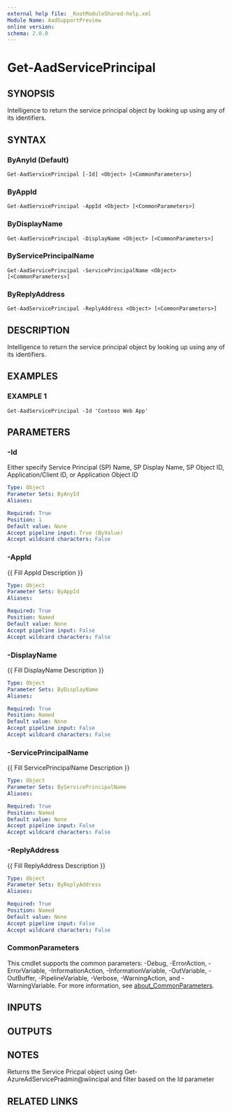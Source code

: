 ```yaml
---
external help file: _RootModuleShared-help.xml
Module Name: AadSupportPreview
online version:
schema: 2.0.0
---
```


# Get-AadServicePrincipal

## SYNOPSIS
Intelligence to return the service principal object by looking up using any of its identifiers.

## SYNTAX

### ByAnyId (Default)
```
Get-AadServicePrincipal [-Id] <Object> [<CommonParameters>]
```

### ByAppId
```
Get-AadServicePrincipal -AppId <Object> [<CommonParameters>]
```

### ByDisplayName
```
Get-AadServicePrincipal -DisplayName <Object> [<CommonParameters>]
```

### ByServicePrincipalName
```
Get-AadServicePrincipal -ServicePrincipalName <Object> [<CommonParameters>]
```

### ByReplyAddress
```
Get-AadServicePrincipal -ReplyAddress <Object> [<CommonParameters>]
```

## DESCRIPTION
Intelligence to return the service principal object by looking up using any of its identifiers.

## EXAMPLES

### EXAMPLE 1
```
Get-AadServicePrincipal -Id 'Contoso Web App'
```

## PARAMETERS

### -Id
Either specify Service Principal (SP) Name, SP Display Name, SP Object ID, Application/Client ID, or Application Object ID

```yaml
Type: Object
Parameter Sets: ByAnyId
Aliases:

Required: True
Position: 1
Default value: None
Accept pipeline input: True (ByValue)
Accept wildcard characters: False
```

### -AppId
{{ Fill AppId Description }}

```yaml
Type: Object
Parameter Sets: ByAppId
Aliases:

Required: True
Position: Named
Default value: None
Accept pipeline input: False
Accept wildcard characters: False
```

### -DisplayName
{{ Fill DisplayName Description }}

```yaml
Type: Object
Parameter Sets: ByDisplayName
Aliases:

Required: True
Position: Named
Default value: None
Accept pipeline input: False
Accept wildcard characters: False
```

### -ServicePrincipalName
{{ Fill ServicePrincipalName Description }}

```yaml
Type: Object
Parameter Sets: ByServicePrincipalName
Aliases:

Required: True
Position: Named
Default value: None
Accept pipeline input: False
Accept wildcard characters: False
```

### -ReplyAddress
{{ Fill ReplyAddress Description }}

```yaml
Type: Object
Parameter Sets: ByReplyAddress
Aliases:

Required: True
Position: Named
Default value: None
Accept pipeline input: False
Accept wildcard characters: False
```

### CommonParameters
This cmdlet supports the common parameters: -Debug, -ErrorAction, -ErrorVariable, -InformationAction, -InformationVariable, -OutVariable, -OutBuffer, -PipelineVariable, -Verbose, -WarningAction, and -WarningVariable. For more information, see [about_CommonParameters](http://go.microsoft.com/fwlink/?LinkID=113216).

## INPUTS

## OUTPUTS

## NOTES
Returns the Service Pricpal object using Get-AzureAdServicePradmin@wiincipal and filter based on the Id parameter

## RELATED LINKS
